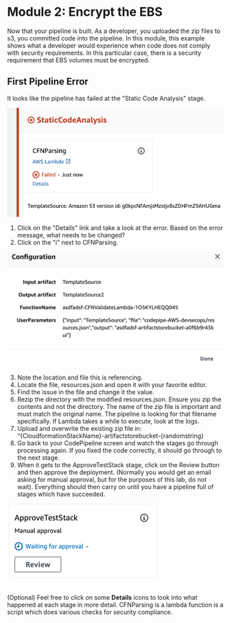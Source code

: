 # Module 2: Encrypt the EBS

Now that your pipeline is built.  As a developer, you uploaded the zip files to s3, you committed code into the pipeline.  In this module, this example shows what a developer would experience when code does not comply with security requirements.  In this particular case, there is a security requirement that EBS volumes must be encrypted.

## First Pipeline Error

It looks like the pipeline has failed at the "Static Code Analysis" stage.

![FirstPipelineError](./images/02-firstpipelineerror.png)

1.  Click on the "Details" link and take a look at the error.  Based on the error message, what needs to be changed?
2.  Click on the "i" next to CFNParsing.

![CFNParsing](./images/02-CFNParsingInfo.png)

3.  Note the location and file this is referencing.
4.  Locate the file, resources.json and open it with your favorite editor.
5.  Find the issue in the file and change it the value.
6.  Rezip the directory with the modified resources.json.  Ensure you zip the contents and not the directory.  The name of the zip file is important and must match the original name.  The pipeline is looking for that filename specifically.  If Lambda takes a while to execute, look at the logs.  
7.  Upload and overwrite the existing zip file in: “{CloudformationStackName}-artifactstorebucket-{randomstring}
8.  Go back to your CodePipeline screen and watch the stages go through processing again.  If you fixed the code correctly, it should go through to the next stage.
9. When it gets to the ApproveTestStack stage, click on the Review button and then approve the deployment. (Normally you would get an email asking for manual approval, but for the purposes of this lab, do not wait). Everything should then carry on until you have a pipeline full of stages which have succeeded.

![ApprovalStage](./images/02-ApprovalStage.png)

(Optional) Feel free to click on some **Details** icons to look into what happened at each stage in more detail.  CFNParsing is a lambda function is a script which does various checks for security compliance.

